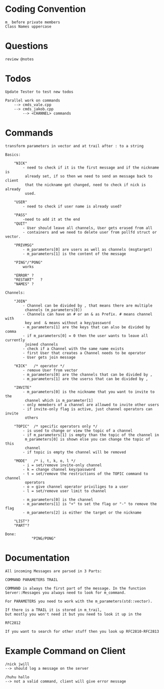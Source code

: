 # Coding Convention

    m_ before private members
    Class Names uppercase

# Questions
    
    review @notes

# Todos

    Update Tester to test new todos

    Parallel work on commands
        --> cmds_vale.cpp
        --> cmds_jakob.cpp
            --> <CHANNEL> commands

# Commands
    
    transform parameters in vector and at trail after : to a string

    Basics:

        "NICK"
		    - need to check if it is the first message and if the nickname is 
             already set, if so then we need to send an message back to client
             that the nickname got changed, need to check if nick is already
             used.

        "USER"
			- need to check if user name is already used?

        "PASS"
			-need to add it at the end
        "QUIT"
		    - User should leave all channels, User gets erased from all 
            - containers and we need to delete user from pollfd struct or vector.

        "PRIVMSG"
			- m_parameters[0] are users as well as channels (msgtarget)
			- m_parameters[1] is the content of the message

        "PING"/"PONG"
			works
        
        "ERROR" ?
        "RESTART"	?
        "NAMES" ?

    Channels:
				
        "JOIN"
			- Channel can be divided by , that means there are multiple
             channels (m_parameters[0])
			- Channels can have an # or an & as Prefix. # means channel with
             key and  & means without a key/password
			- m_parameters[1] are the keys that can also be divided by comma
			- if m_parameters[0] = 0 then the user wants to leave all currently
             joined channels
			- check if a Channel with the same name exists
			- first User that creates a Channel needs to be operator
			- User gets join message

        "KICK"   /* operator */
			- remove User from vector
			- m_parameters[0] are the channels that can be divided by ,
			- m_parameters[1] are the userss that can be divided by ,

        "INVITE"
			- m_parameters[0] is the nickname that you want to invite to the 
             channel which is m_parameter[1]
			- only memebers of a channel are allowed to invite other users
			- if invite-only flag is active, just channel operators can invite 
             others

        "TOPIC"  /* specific operators only */
			- is used to change or view the topic of a channel
			- if m_parameters[1] is empty than the topic of the channel in 
             m_parameters[0] is shown else you can change the topic of this
             channel
			- if topic is empty the channel will be removed

        "MODE"   /* i, t, k, o, l */
			- i = set/remove invite-only channel
			- k = change channel key/password
			- t = set/remove the restrictions of the TOPIC command to channel
             operators
			- o = give channel operator priviliges to a user
			- l = set/remove user limit to channel

			- m_parameters[0] is the channel
			- m_parameters[1] is "+" to set the flag or "-" to remove the flag
			- m_parameters[2] is either the target or the nickname 

        "LIST"?
        "PART"?

    Done:
				"PING/PONG"

# Documentation
		
    All incoming Messages are parsed in 3 Parts:
    
    COMMAND PARAMETERS TRAIL
    
    COMMAND is always the first part of the message. In the function
    Server::Messages you always need to look for m_command.

    For PARAMETERS you need to work with the m_parameters(std::vector).

    If there is a TRAIL it is stored in m_trail,
    but mostly you won't need it but you need to look it up in the
   
    RFC2812

    If you want to search for other stuff then you look up RFC2810-RFC2813

# Example Command on Client

    /nick jwill
    --> should log a message on the server

    /huhu hallo
    --> not a valid command, client will give error message

